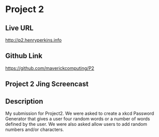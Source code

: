 # Project 2

## Live URL
<http://p2.henryperkins.info>

## Github Link
<https://github.com/maverickcomputing/P2>

## Project 2 Jing Screencast
<placeholder>



## Description
My submission for Project2. We were asked to create a xkcd Password Generator that
gives a user four random words or a number of words defined by the user. We were also asked allow users to add random numbers and/or characters.


